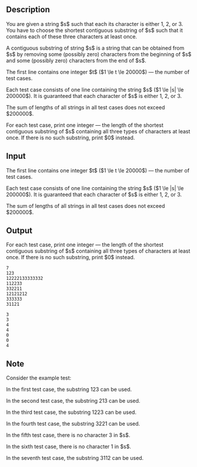 ## Description

<div><p>You are given a string $s$ such that each its character is either <span class="tex-font-style-tt">1</span>, <span class="tex-font-style-tt">2</span>, or <span class="tex-font-style-tt">3</span>. You have to choose the shortest contiguous substring of $s$ such that it contains each of these three characters at least once.</p><p>A contiguous substring of string $s$ is a string that can be obtained from $s$ by removing some (possibly zero) characters from the beginning of $s$ and some (possibly zero) characters from the end of $s$.</p></div><div class="input-specification"><p>The first line contains one integer $t$ ($1 \le t \le 20000$) — the number of test cases.</p><p>Each test case consists of one line containing the string $s$ ($1 \le |s| \le 200000$). It is guaranteed that each character of $s$ is either <span class="tex-font-style-tt">1</span>, <span class="tex-font-style-tt">2</span>, or <span class="tex-font-style-tt">3</span>.</p><p>The sum of lengths of all strings in all test cases does not exceed $200000$.</p></div><div class="output-specification"><p>For each test case, print one integer — the length of the shortest contiguous substring of $s$ containing all three types of characters at least once. If there is no such substring, print $0$ instead.</p></div>

## Input

<p>The first line contains one integer $t$ ($1 \le t \le 20000$) — the number of test cases.</p><p>Each test case consists of one line containing the string $s$ ($1 \le |s| \le 200000$). It is guaranteed that each character of $s$ is either <span class="tex-font-style-tt">1</span>, <span class="tex-font-style-tt">2</span>, or <span class="tex-font-style-tt">3</span>.</p><p>The sum of lengths of all strings in all test cases does not exceed $200000$.</p>

## Output

<p>For each test case, print one integer — the length of the shortest contiguous substring of $s$ containing all three types of characters at least once. If there is no such substring, print $0$ instead.</p>





```input1
7
123
12222133333332
112233
332211
12121212
333333
31121
```




```output1
3
3
4
4
0
0
4
```



## Note

<p>Consider the example test:</p><p>In the first test case, the substring <span class="tex-font-style-tt">123</span> can be used.</p><p>In the second test case, the substring <span class="tex-font-style-tt">213</span> can be used.</p><p>In the third test case, the substring <span class="tex-font-style-tt">1223</span> can be used.</p><p>In the fourth test case, the substring <span class="tex-font-style-tt">3221</span> can be used.</p><p>In the fifth test case, there is no character <span class="tex-font-style-tt">3</span> in $s$.</p><p>In the sixth test case, there is no character <span class="tex-font-style-tt">1</span> in $s$.</p><p>In the seventh test case, the substring <span class="tex-font-style-tt">3112</span> can be used.</p>
